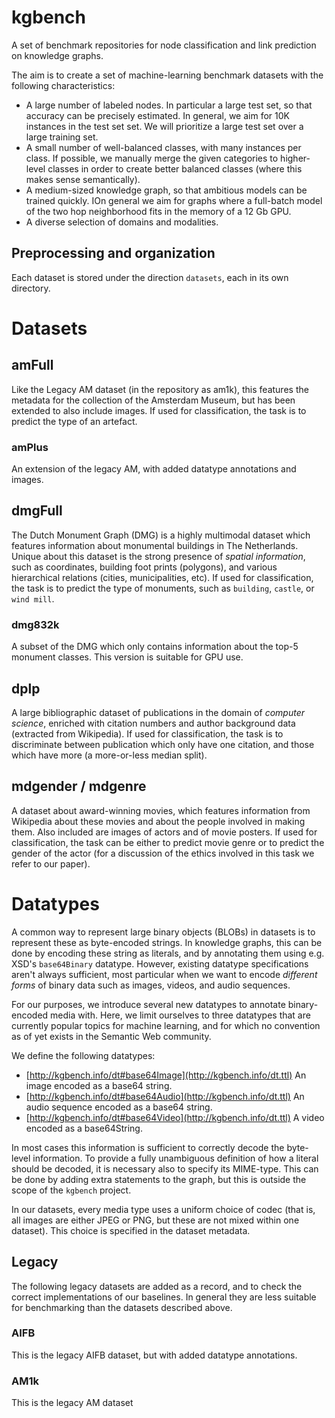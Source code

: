 # kgbench

A set of benchmark repositories for node classification and link prediction on knowledge graphs. 

The aim is to create a set of machine-learning benchmark datasets with the following characteristics:

* A large number of labeled nodes. In particular a large test set, so that accuracy can be precisely estimated. In general, we aim for 10K instances in the test set set. We will prioritize a large test set over a large training set.
* A small number of well-balanced classes, with many instances per class. If possible, we manually merge the given categories to higher-level classes in order to create better balanced classes (where this makes sense semantically). 
* A medium-sized knowledge graph, so that ambitious models can be trained quickly. IOn general we aim for graphs where a full-batch model of the two hop neighborhood fits in the memory of a 12 Gb GPU.
* A diverse selection of domains and modalities.  

## Preprocessing and organization

Each dataset is stored under the direction `datasets`, each in its own directory.  

# Datasets

## amFull

Like the Legacy AM dataset (in the repository as am1k), this features the metadata for the collection of the Amsterdam
Museum, but has been extended to also include images. If used for classification, the task is to predict the type of an
artefact.

### amPlus

An extension of the legacy AM, with added datatype annotations and images.


## dmgFull

The Dutch Monument Graph (DMG) is a highly multimodal dataset which features information about monumental buildings in
The Netherlands. Unique about this dataset is the strong presence of _spatial information_, such as coordinates,
building foot prints (polygons), and various hierarchical relations (cities, municipalities, etc). If used for
classification, the task is to predict the type of monuments, such as `building`, `castle`, or `wind mill`.

### dmg832k

A subset of the DMG which only contains information about the top-5 monument classes. This version is suitable for GPU
use.

## dplp

A large bibliographic dataset of publications in the domain of _computer science_, enriched with citation numbers and
author background data (extracted from Wikipedia). If used for classification, the task is to discriminate between
publication which only have one citation, and those which have more (a more-or-less median split).


## mdgender / mdgenre

A dataset about award-winning movies, which features information from Wikipedia about these movies and about the people involved in making them.
Also included are images of actors and of movie posters. If used for classification, the task can be
either to predict movie genre or to predict the gender of the actor (for a discussion of the ethics involved in this
task we refer to our paper).


# Datatypes

A common way to represent large binary objects (BLOBs) in datasets is to represent these as byte-encoded strings.
In knowledge graphs, this can be done by encoding these string as literals, and by annotating them using e.g. XSD's
`base64Binary` datatype. However, existing datatype specifications aren't always sufficient, most particular when we
want to encode _different forms_ of binary data such as images, videos, and audio sequences. 

For our purposes, we introduce several new datatypes to annotate binary-encoded media with. Here, we limit ourselves to
three datatypes that are currently popular topics for machine learning, and for which no convention as of yet
exists in the Semantic Web community. 

We define the following datatypes:
 
 * [http://kgbench.info/dt#base64Image](http://kgbench.info/dt.ttl) An image encoded as a base64 string. 
 * [http://kgbench.info/dt#base64Audio](http://kgbench.info/dt.ttl) An audio sequence encoded as a base64 string.
 * [http://kgbench.info/dt#base64Video](http://kgbench.info/dt.ttl) A video encoded as a base64String.

In most cases this information is sufficient to correctly decode the byte-level information. To provide a fully unambiguous definition of how a literal should be decoded, it is necessary also to specify its MIME-type. This can be done by adding extra statements to the graph, but this is outside the scope of the `kgbench` project. 

In our datasets, every media type uses a uniform choice of codec (that is, all images are either JPEG or PNG, but these are not mixed within one dataset). This choice is specified in the dataset metadata.


## Legacy

The following legacy datasets are added as a record, and to check the correct implementations of our baselines. In general they are less suitable for benchmarking than the datasets described above.

### AIFB

This is the legacy AIFB dataset, but with added datatype annotations.

### AM1k

This is the legacy AM dataset
